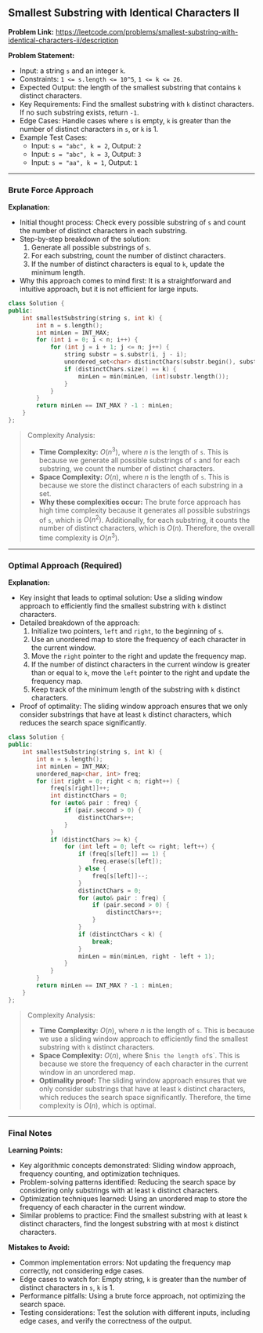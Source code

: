 ## Smallest Substring with Identical Characters II

**Problem Link:** https://leetcode.com/problems/smallest-substring-with-identical-characters-ii/description

**Problem Statement:**
- Input: a string `s` and an integer `k`.
- Constraints: `1 <= s.length <= 10^5`, `1 <= k <= 26`.
- Expected Output: the length of the smallest substring that contains `k` distinct characters.
- Key Requirements: Find the smallest substring with `k` distinct characters. If no such substring exists, return `-1`.
- Edge Cases: Handle cases where `s` is empty, `k` is greater than the number of distinct characters in `s`, or `k` is 1.
- Example Test Cases:
  - Input: `s = "abc", k = 2`, Output: `2`
  - Input: `s = "abc", k = 3`, Output: `3`
  - Input: `s = "aa", k = 1`, Output: `1`

---

### Brute Force Approach

**Explanation:**
- Initial thought process: Check every possible substring of `s` and count the number of distinct characters in each substring.
- Step-by-step breakdown of the solution:
  1. Generate all possible substrings of `s`.
  2. For each substring, count the number of distinct characters.
  3. If the number of distinct characters is equal to `k`, update the minimum length.
- Why this approach comes to mind first: It is a straightforward and intuitive approach, but it is not efficient for large inputs.

```cpp
class Solution {
public:
    int smallestSubstring(string s, int k) {
        int n = s.length();
        int minLen = INT_MAX;
        for (int i = 0; i < n; i++) {
            for (int j = i + 1; j <= n; j++) {
                string substr = s.substr(i, j - i);
                unordered_set<char> distinctChars(substr.begin(), substr.end());
                if (distinctChars.size() == k) {
                    minLen = min(minLen, (int)substr.length());
                }
            }
        }
        return minLen == INT_MAX ? -1 : minLen;
    }
};
```

> Complexity Analysis:
> - **Time Complexity:** $O(n^3)$, where $n$ is the length of `s`. This is because we generate all possible substrings of `s` and for each substring, we count the number of distinct characters.
> - **Space Complexity:** $O(n)$, where $n$ is the length of `s`. This is because we store the distinct characters of each substring in a set.
> - **Why these complexities occur:** The brute force approach has high time complexity because it generates all possible substrings of `s`, which is $O(n^2)$. Additionally, for each substring, it counts the number of distinct characters, which is $O(n)$. Therefore, the overall time complexity is $O(n^3)$.

---

### Optimal Approach (Required)

**Explanation:**
- Key insight that leads to optimal solution: Use a sliding window approach to efficiently find the smallest substring with `k` distinct characters.
- Detailed breakdown of the approach:
  1. Initialize two pointers, `left` and `right`, to the beginning of `s`.
  2. Use an unordered map to store the frequency of each character in the current window.
  3. Move the `right` pointer to the right and update the frequency map.
  4. If the number of distinct characters in the current window is greater than or equal to `k`, move the `left` pointer to the right and update the frequency map.
  5. Keep track of the minimum length of the substring with `k` distinct characters.
- Proof of optimality: The sliding window approach ensures that we only consider substrings that have at least `k` distinct characters, which reduces the search space significantly.

```cpp
class Solution {
public:
    int smallestSubstring(string s, int k) {
        int n = s.length();
        int minLen = INT_MAX;
        unordered_map<char, int> freq;
        for (int right = 0; right < n; right++) {
            freq[s[right]]++;
            int distinctChars = 0;
            for (auto& pair : freq) {
                if (pair.second > 0) {
                    distinctChars++;
                }
            }
            if (distinctChars >= k) {
                for (int left = 0; left <= right; left++) {
                    if (freq[s[left]] == 1) {
                        freq.erase(s[left]);
                    } else {
                        freq[s[left]]--;
                    }
                    distinctChars = 0;
                    for (auto& pair : freq) {
                        if (pair.second > 0) {
                            distinctChars++;
                        }
                    }
                    if (distinctChars < k) {
                        break;
                    }
                    minLen = min(minLen, right - left + 1);
                }
            }
        }
        return minLen == INT_MAX ? -1 : minLen;
    }
};
```

> Complexity Analysis:
> - **Time Complexity:** $O(n)$, where $n$ is the length of `s`. This is because we use a sliding window approach to efficiently find the smallest substring with `k` distinct characters.
> - **Space Complexity:** $O(n)$, where $n` is the length of `s`. This is because we store the frequency of each character in the current window in an unordered map.
> - **Optimality proof:** The sliding window approach ensures that we only consider substrings that have at least `k` distinct characters, which reduces the search space significantly. Therefore, the time complexity is $O(n)$, which is optimal.

---

### Final Notes

**Learning Points:**
- Key algorithmic concepts demonstrated: Sliding window approach, frequency counting, and optimization techniques.
- Problem-solving patterns identified: Reducing the search space by considering only substrings with at least `k` distinct characters.
- Optimization techniques learned: Using an unordered map to store the frequency of each character in the current window.
- Similar problems to practice: Find the smallest substring with at least `k` distinct characters, find the longest substring with at most `k` distinct characters.

**Mistakes to Avoid:**
- Common implementation errors: Not updating the frequency map correctly, not considering edge cases.
- Edge cases to watch for: Empty string, `k` is greater than the number of distinct characters in `s`, `k` is 1.
- Performance pitfalls: Using a brute force approach, not optimizing the search space.
- Testing considerations: Test the solution with different inputs, including edge cases, and verify the correctness of the output.